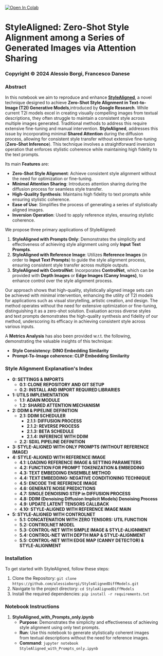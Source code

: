 <a href="https://colab.research.google.com/github/alessioborgi/StyleAlignedDiffModels/blob/main/StyleAligned_Explanation.ipynb" target="_parent"><img src="https://colab.research.google.com/assets/colab-badge.svg" alt="Open In Colab"/></a>

# StyleAligned: Zero-Shot Style Alignment among a Series of Generated Images via Attention Sharing

### Copyright © 2024 Alessio Borgi, Francesco Danese

### **Abstract**
In this notebook we aim to reproduce and enhance **[StyleAligned](https://arxiv.org/abs/2312.02133)**, a novel technique designed to achieve **Zero-Shot Style Alignment in Text-to-Image (T2I) Generative Models**,introduced by **Google Research**. While current T2I models excel in creating visually compelling images from textual descriptions, they often struggle to maintain a consistent style across multiple images generated. Traditional methods to address this require extensive fine-tuning and manual intervention. **StyleAligned**, addresses this issue by incorporating minimal **Shared Attention** during the diffusion process, allowing for consistent style transfer without extensive fine-tuning (**Zero-Shot Inference**). This technique involves a straightforward inversion operation that enforces stylistic coherence while maintaining high fidelity to the text prompts. 

Its main **Features** are: 
-   **Zero-Shot Style Alignment**: Achieve consistent style alignment without the need for optimization or fine-tuning.
-	**Minimal Attention Sharing**: Introduces attention sharing during the diffusion process for seamless style transfer.
-	**High-Quality Synthesis**: Maintains high fidelity to text prompts while ensuring stylistic coherence.
-	**Ease of Use**: Simplifies the process of generating a series of stylistically aligned images.
-   **Inversion Operation**: Used to apply reference styles, ensuring stylistic coherence.

We propose three primary applications of StyleAligned:
1.	**StyleAligned with Prompts Only**: Demonstrates the simplicity and effectiveness of achieving style alignment using only **Input Text Prompts**.
2.	**StyleAligned with Reference Image**: Utilizes **Reference Images** (in order to **Input Text Prompts**) to guide the style alignment process, ensuring consistent style transfer across multiple outputs.
3.	**StyleAligned with ControlNet**: Incorporates **ControlNet**, which can be provided with **Depth Images** or **Edge Images (Canny Images)**, to enhance control over the style alignment process.

Our approach shows that high-quality, stylistically aligned image sets can be achieved with minimal intervention, enhancing the utility of T2I models for applications such as visual storytelling, artistic creation, and design. The method operates without the need for extensive optimization or fine-tuning, distinguishing it as a zero-shot solution. Evaluation across diverse styles and text prompts demonstrates the high-quality synthesis and fidelity of our method, underscoring its efficacy in achieving consistent style across various inputs. 

A **Metrics Analysis** has also been provided w.r.t. the following, demonstrating the valuable insights of this technique:
- **Style Consistency: DINO Embedding Similarity**
- **Prompt-To-Image coherence: CLIP Embedding Similarity** 

### Style Alignment Explanation's Index

- **0: SETTINGS & IMPORTS**
    - **0.1: CLONE REPOSITORY AND GIT SETUP**
    - **0.2: INSTALL AND IMPORT REQUIRED LIBRARIES**
- **1: UTILS IMPLEMENTATION**
    - **1.1: ADAIN MODULE**
    - **1.2: SHARED ATTENTION MECHANISM**
- **2: DDIM \& PIPELINE DEFINITION**
    - **2.1: DDIM SCHEDULER**
        - **2.1.1: DIFFUSION PROCESS**
        - **2.1.2: REVERSE PROCESS**
        - **2.1.3: BETA SCHEDULE**
        - **2.1.4: INFERENCE WITH DDIM**
    - **2.2: SDXL PIPELINE DEFINITION**
- **3: STYLE-ALIGNED WITH ONLY PROMPTS (WITHOUT REFERENCE IMAGE)**
- **4: STYLE-ALIGNED WITH REFERENCE IMAGE**
    - **4.1: LOADING REFERENCE IMAGE & SETTING PARAMETERS**
    - **4.2: FUNCTION FOR PROMPT TOKENIZATION & EMBEDDING**
    - **4.3: TEXT EMBEDDING ENSEMBLE METHOD**
    - **4.4: TEXT EMBEDDING: NEGATIVE CONDITIONING TECHNIQUE**
    - **4.5: ENCODE THE REFERENCE IMAGE**
    - **4.6: GENERATE NOISE PREDICTIONS**
    - **4.7: SINGLE DENOISING STEP in DIFFUSION PROCESS**
    - **4.8: DDIM (Denoising Diffusion Implicit Models) Denoising Process**
    - **4.9:  UPDATE LATENT TENSORS CALLBACK**
    - **4.10: STYLE-ALIGNED WITH REFERENCE IMAGE MAIN**
- **5: STYLE-ALIGNED WITH CONTROLNET**
    - **5.1: CONCATENATION WITH ZERO TENSORS: UTIL FUNCTION**
    - **5.2: CONTROLNET MODEL**
    - **5.3: CONTROL-NET WITH SIMPLE IMAGE & STYLE-ALIGNMENT**
    - **5.4: CONTROL-NET WITH DEPTH MAP & STYLE-ALIGNMENT**
    - **5.5: CONTROL-NET WITH EDGE MAP (CANNY DETECTOR) & STYLE-ALIGNMENT**
    
### **Installation**

To get started with StyleAligned, follow these steps:
1.	Clone the Repository: `git clone https://github.com/alessioborgi/StyleAlignedDiffModels.git`
2.  Navigate to the project directory:    `cd StyleAlignedDiffModels`
3.  Install the required dependencies:    `pip install -r requirements.txt`

### Notebook Instructions
1.	**StyleAligned_with_Prompts_only.ipynb**
	-	**Purpose**: Demonstrates the simplicity and effectiveness of achieving style alignment using only text prompts.
	-	**Run**: Use this notebook to generate stylistically coherent images from textual descriptions without the need for reference images.
	-	**Command**: `jupyter notebook StyleAligned_with_Prompts_only.ipynb`

<div style="display: flex; justify-content: center; align-items: center; height: 100vh;">
    <div style="display: flex;">
        <img src="imgs/ReadmeImports/toytrain.png" alt="Image 1" style="width: 235px; margin-right: 10px;">
        <img src="imgs/ReadmeImports/toycar.png" alt="Image 2" style="width: 235px; margin-right: 10px;">
        <img src="imgs/ReadmeImports/toyairplane.png" alt="Image 3" style="width: 235px; margin-right: 10px;">
        <img src="imgs/ReadmeImports/toyboat.png" alt="Image 4" style="width: 235px; margin-right: 0;">
    </div>
</div>
<hr style="height: 2px; margin: 20px;>
	
2.	**StyleAligned_with_Reference.ipynb**
	-	**Purpose**:  Illustrates style alignment using reference images to guide the process.
	-	**Run**: Use this notebook to apply a reference style across multiple generated images, ensuring consistent style transfer.
	-	**Command**: `jupyter notebook StyleAligned_with_Reference.ipynb`

<div style="display: flex; justify-content: center; align-items: center; height: 100vh;">
    <div style="display: flex;">
        <img src="imgs/ReadmeImports/original.png" alt="Image 1" style="width: 235px; margin-right: 10px;">
        <img src="imgs/ReadmeImports/InversionTestMedieval.png" alt="Image 2" style="width: 235px; margin-right: 10px;">
        <img src="imgs/ReadmeImports/saxophone.png" alt="Image 3" style="width: 235px; margin-right: 10px;">
        <img src="imgs/ReadmeImports/pizza.png" alt="Image 4" style="width: 235px; margin-right: 0;">
    </div>
</div>
<hr>


3.	**StyleAligned_ControlNet.ipynb**
	-	**Purpose**: Demonstrates how to control style alignment using specific parameters and ControlNet inputs (depth images or edge images (Canny Edges)).
	-	**Run**: Use this notebook to explore enhanced control over the style alignment process with ControlNet.
	-	**Command**: `jupyter notebook StyleAligned_ControlNet.ipynb`

4.	**StyleAligned_Explanation.ipynb**
	-	**Purpose**:  Provides an in-depth explanation of the underlying methods and techniques used in StyleAligned, with detailed comments for each step involved.
	-	**Run**: Start here to understand the theoretical background, the inversion operation, and how attention sharing is achieved with minimal intervention. This comprises all the methods (both StyleAligned with Prompts, with Reference and with ControlNet).
	-	**Command**: `jupyter notebook StyleAligned_Explanation.ipynb`



### **License**

This project is licensed under the MIT License - see the LICENSE file for details.

### **Acknowledgments**

We would like to thank Google Research for introducing the original concept of StyleAligned.

